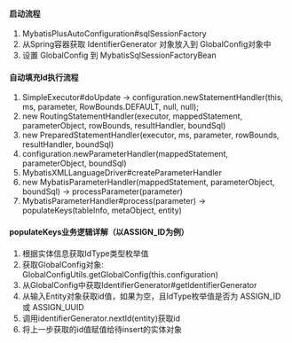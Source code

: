 #### 启动流程
1. MybatisPlusAutoConfiguration#sqlSessionFactory
2. 从Spring容器获取 IdentifierGenerator 对象放入到 GlobalConfig对象中
3. 设置 GlobalConfig 到 MybatisSqlSessionFactoryBean
#### 自动填充Id执行流程
1. SimpleExecutor#doUpdate -> configuration.newStatementHandler(this, ms, parameter, RowBounds.DEFAULT, null, null);
2. new RoutingStatementHandler(executor, mappedStatement, parameterObject, rowBounds, resultHandler, boundSql)
3. new PreparedStatementHandler(executor, ms, parameter, rowBounds, resultHandler, boundSql)
4. configuration.newParameterHandler(mappedStatement, parameterObject, boundSql)
5. MybatisXMLLanguageDriver#createParameterHandler
6. new MybatisParameterHandler(mappedStatement, parameterObject, boundSql) -> processParameter(parameter)
7. MybatisParameterHandler#process(parameter) -> populateKeys(tableInfo, metaObject, entity)
#### populateKeys业务逻辑详解（以ASSIGN_ID为例）
1. 根据实体信息获取IdType类型枚举值
2. 获取GlobalConfig对象: GlobalConfigUtils.getGlobalConfig(this.configuration)
3. 从GlobalConfig中获取IdentifierGenerator#getIdentifierGenerator
4. 从输入Entity对象获取id值，如果为空，且IdType枚举值是否为 ASSIGN_ID 或 ASSIGN_UUID
5. 调用identifierGenerator.nextId(entity)获取id
6. 将上一步获取的id值赋值给待insert的实体对象